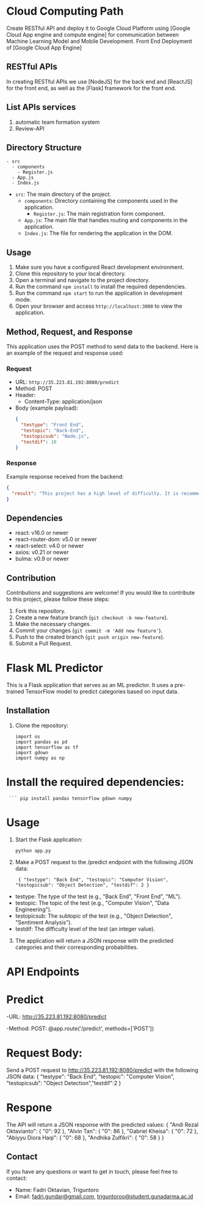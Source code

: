 # Cloud Computing Path

Create RESTful API and deploy it to Google Cloud Platform using [Google Cloud App engine and compute engine] for communication between Machine Learning Model and Mobile Development. Front End Deployment of [Google Cloud App Engine] 

## RESTful APIs

In creating RESTful APIs we use [NodeJS] for the back end and [ReactJS] for the front end, as well as the [Flask] framework for the front end. 

## List APIs services
1. automatic team formation system
2. Review-API

## Directory Structure

```
- src
  - components
    - Register.js
  - App.js
  - Index.js
```

- `src`: The main directory of the project.
  - `components`: Directory containing the components used in the application.
    - `Register.js`: The main registration form component.
  - `App.js`: The main file that handles routing and components in the application.
  - `Index.js`: The file for rendering the application in the DOM.

## Usage

1. Make sure you have a configured React development environment.
2. Clone this repository to your local directory.
3. Open a terminal and navigate to the project directory.
4. Run the command `npm install` to install the required dependencies.
5. Run the command `npm start` to run the application in development mode.
6. Open your browser and access `http://localhost:3000` to view the application.

## Method, Request, and Response

This application uses the POST method to send data to the backend. Here is an example of the request and response used:

### Request

- URL: `http://35.223.81.192:8080/predict`
- Method: POST
- Header:
  - Content-Type: application/json
- Body (example payload):
  ```json
  {
    "testype": "Front End",
    "testopic": "Back-End",
    "testopicsub": "Node.js",
    "testdif": 10
  }
  ```

### Response

Example response received from the backend:

```json
{
  "result": "This project has a high level of difficulty. It is recommended to be assigned to an experienced team."
}
```

## Dependencies

- react: v16.0 or newer
- react-router-dom: v5.0 or newer
- react-select: v4.0 or newer
- axios: v0.21 or newer
- bulma: v0.9 or newer

## Contribution

Contributions and suggestions are welcome! If you would like to contribute to this project, please follow these steps:

1. Fork this repository.
2. Create a new feature branch (`git checkout -b new-feature`).
3. Make the necessary changes.
4. Commit your changes (`git commit -m 'Add new feature'`).
5. Push to the created branch (`git push origin new-feature`).
6. Submit a Pull Request.



# Flask ML Predictor

This is a Flask application that serves as an ML predictor. It uses a pre-trained TensorFlow model to predict categories based on input data.

## Installation

1. Clone the repository:

   ```shell
   import os 
   import pandas as pd 
   import tensorflow as tf 
   import gdown 
   import numpy as np
#  Install the required dependencies:
    
     ``` pip install pandas tensorflow gdown numpy


# Usage

1. Start the Flask application:
    
     ```
     python app.py
     
2. Make a POST request to the /predict endpoint with the following JSON data:

    ```
     { "testype": "Back End", "testopic": "Computer Vision", "testopicsub": "Object Detection", "testdif": 2 }

- testype: The type of the test (e.g., "Back End", "Front End", "ML").
- testopic: The topic of the test (e.g., "Computer Vision", "Data Engineering").
- testopicsub: The subtopic of the test (e.g., "Object Detection", "Sentiment Analysis").
- testdif: The difficulty level of the test (an integer value).

3. The application will return a JSON response with the predicted categories and their corresponding probabilities.


# API Endpoints
# Predict
-URL: http://35.223.81.192:8080/predict

-Method: POST: @app.route('/predict', methods=['POST'])


# Request Body:
Send a POST request to http://35.223.81.192:8080/predict with the following JSON data:
{
"testype": "Back End",
"testopic": "Computer Vision",
"testopicsub": "Object Detection","testdif":2
}

# Respone
The API will return a JSON response with the predicted values:
{
  "Andi Rezal Oktavianto": { "0": 92 },
  "Alvin Tan": { "0": 86 },
  "Gabriel Kheisa": { "0": 72 },
  "Abiyyu Diora Haqi": { "0": 68 },
  "Andhika Zulfikri": { "0": 58 }
}

## Contact

If you have any questions or want to get in touch, please feel free to contact:

- Name: Fadri Oktavian, Triguntoro
- Email: fadri.gundar@gmail.com, triguntoroo@student.gunadarma.ac.id

